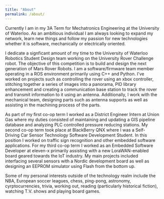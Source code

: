 ```yaml
---
title: "About"
permalink: /about/
---
```


Currently I am in my 3A Term for Mechatronics Engineering at the University of Waterloo. As an ambitious individual I am always looking to expand my network, learn new things and follow my passion for new technologies whether it is software, mechanically or electrically oriented. 

I dedicate a signficant amount of my time to the University of Waterloo Robotics Student Design team working on the University Rover Challenge robot. The objective of this competition is to build and design the next generation of Mars Rover Robots. I am a software/firmware team member operating in a ROS environment primarily using C++ and Python. I've worked on projects such as controlling the rover using an xbox controller, stitching together a series of images into a panorama, PID library enhancement and creating a communication base station to track the rover and transmit information to it using an antenna. Additionally, I work with the mechanical team, designing parts such as antenna supports as well as assisting in the machining process of the parts. 

As part of my first co-op term I worked as a District Engineer Intern at Union Gas where my duties consisted of maintaining and updating a GIS pipeline database and analyzing PLC controlled pressure reducing stations. My second co-op term took place at BlackBerry QNX where I was a Self-Driving Car Sensor Technology Software Development Student. In this position I worked on traffic sign recognition and other embedded software applications. For my third co-op term I worked as an Embedded Software Developer at eleven-x primarily assisting with a new LoraWAN-enabled board geared towards the IoT industry. My main projects included interfacing several sensors with a Nordic development board as well as designing an EEPROM simulator using Flash from the bottom up.

Some of my personal interests outside of the technology realm include the NBA, European soccer leagues, chess, ping-pong, astronomy, cyrptocurrencies, trivia, working out, reading (particularly historical fiction), watching T.V. shows and playing board games. 